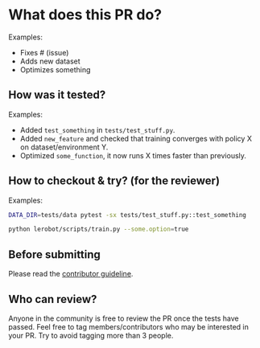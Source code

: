 # What does this PR do?

Examples:
- Fixes # (issue)
- Adds new dataset
- Optimizes something

## How was it tested?

Examples:
- Added `test_something` in `tests/test_stuff.py`.
- Added `new_feature` and checked that training converges with policy X on dataset/environment Y.
- Optimized `some_function`, it now runs X times faster than previously.

## How to checkout & try? (for the reviewer)

Examples:
```bash
DATA_DIR=tests/data pytest -sx tests/test_stuff.py::test_something
```
```bash
python lerobot/scripts/train.py --some.option=true
```

## Before submitting
Please read the [contributor guideline](https://github.com/huggingface/lerobot/blob/main/CONTRIBUTING.md#submitting-a-pull-request-pr).


## Who can review?

Anyone in the community is free to review the PR once the tests have passed. Feel free to tag
members/contributors who may be interested in your PR. Try to avoid tagging more than 3 people.
